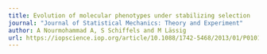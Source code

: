 ```yaml
---
title: Evolution of molecular phenotypes under stabilizing selection
journal: "Journal of Statistical Mechanics: Theory and Experiment"
author: A Nourmohammad A, S Schiffels and M Lässig
url: https://iopscience.iop.org/article/10.1088/1742-5468/2013/01/P01012/meta
---
```

